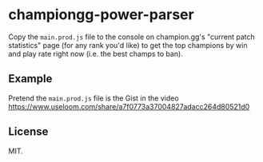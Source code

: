 # championgg-power-parser

Copy the `main.prod.js` file to the console on champion.gg's "current patch statistics" page (for any rank you'd like) to get the top champions by win and play rate right now (i.e. the best champs to ban). 

## Example
Pretend the `main.prod.js` file is the Gist in the video https://www.useloom.com/share/a7f0773a37004827adacc264d80521d0

## License 
MIT.